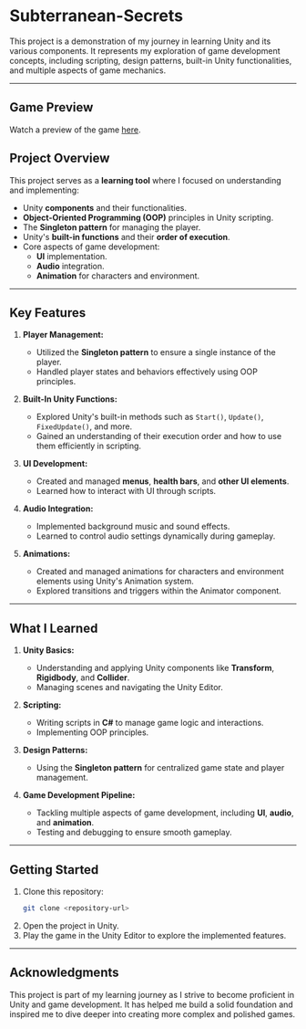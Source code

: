 # Subterranean-Secrets

This project is a demonstration of my journey in learning Unity and its various components. It represents my exploration of game development concepts, including scripting, design patterns, built-in Unity functionalities, and multiple aspects of game mechanics.

---

## Game Preview
Watch a preview of the game [here](https://youtu.be/gCIBulQ_Vxg).

## Project Overview


This project serves as a **learning tool** where I focused on understanding and implementing:

- Unity **components** and their functionalities.
- **Object-Oriented Programming (OOP)** principles in Unity scripting.
- The **Singleton pattern** for managing the player.
- Unity's **built-in functions** and their **order of execution**.
- Core aspects of game development:
  - **UI** implementation.
  - **Audio** integration.
  - **Animation** for characters and environment.

---

## Key Features

1. **Player Management:**
   - Utilized the **Singleton pattern** to ensure a single instance of the player.
   - Handled player states and behaviors effectively using OOP principles.

2. **Built-In Unity Functions:**
   - Explored Unity's built-in methods such as `Start()`, `Update()`, `FixedUpdate()`, and more.
   - Gained an understanding of their execution order and how to use them efficiently in scripting.

3. **UI Development:**
   - Created and managed **menus**, **health bars**, and **other UI elements**.
   - Learned how to interact with UI through scripts.

4. **Audio Integration:**
   - Implemented background music and sound effects.
   - Learned to control audio settings dynamically during gameplay.

5. **Animations:**
   - Created and managed animations for characters and environment elements using Unity's Animation system.
   - Explored transitions and triggers within the Animator component.

---

## What I Learned

1. **Unity Basics:**
   - Understanding and applying Unity components like **Transform**, **Rigidbody**, and **Collider**.
   - Managing scenes and navigating the Unity Editor.

2. **Scripting:**
   - Writing scripts in **C#** to manage game logic and interactions.
   - Implementing OOP principles.

3. **Design Patterns:**
   - Using the **Singleton pattern** for centralized game state and player management.

4. **Game Development Pipeline:**
   - Tackling multiple aspects of game development, including **UI**, **audio**, and **animation**.
   - Testing and debugging to ensure smooth gameplay.

---

## Getting Started

1. Clone this repository:
   ```bash
   git clone <repository-url>
   ```
2. Open the project in Unity.
3. Play the game in the Unity Editor to explore the implemented features.

---

## Acknowledgments

This project is part of my learning journey as I strive to become proficient in Unity and game development. It has helped me build a solid foundation and inspired me to dive deeper into creating more complex and polished games.
